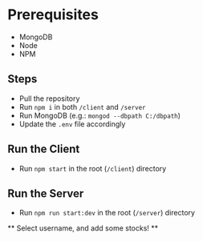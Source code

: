 # Prerequisites

- MongoDB
- Node
- NPM

## Steps

- Pull the repository
- Run `npm i` in both `/client` and `/server`
- Run MongoDB (e.g.: `mongod --dbpath C:/dbpath`)
- Update the `.env` file accordingly

## Run the Client

- Run `npm start` in the root (`/client`) directory

## Run the Server

- Run `npm run start:dev` in the root (`/server`) directory

** Select username, and add some stocks! **